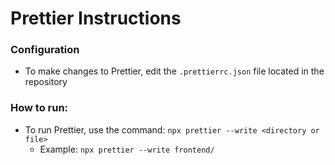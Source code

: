 # Prettier Instructions

### Configuration
- To make changes to Prettier, edit the ``.prettierrc.json`` file located in the repository

### How to run:
- To run Prettier, use the command: ``npx prettier --write <directory or file>``
  - Example: ``npx prettier --write frontend/``